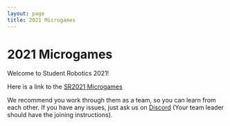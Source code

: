 ```yaml
---
layout: page
title: 2021 Microgames
---
```


2021 Microgames
===============

Welcome to Student Robotics 2021!

Here is a link to the [SR2021 Microgames](https://docs.google.com/document/d/1pKYGQo6m1OjOMAJ4-IqPvfbQ71G60QBVo27lDeKToUY/edit)

We recommend you work through them as a team, so you can learn from each other. If you have any issues, just ask us on [Discord](https://discord.com/channels/775497131057741836/777582218662510612) (Your team leader should have the joining instructions).
